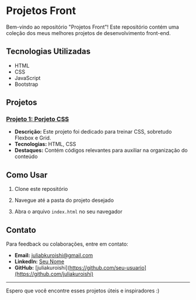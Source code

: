 # Projetos Front

Bem-vindo ao repositório "Projetos Front"! Este repositório contém uma coleção dos meus melhores projetos de desenvolvimento front-end.

## Tecnologias Utilizadas

- HTML
- CSS
- JavaScript
- Bootstrap

## Projetos

### [Projeto 1: Porjeto CSS](link-para-o-projeto)
- **Descrição:** Este projeto foi dedicado para treinar CSS, sobretudo Flexbox e Grid.
- **Tecnologias:** HTML, CSS
- **Destaques:** Contém códigos relevantes para auxiliar na organização do conteúdo


## Como Usar

1. Clone este repositório
   
2. Navegue até a pasta do projeto desejado
   
3. Abra o arquivo `index.html` no seu navegador

## Contato

Para feedback ou colaborações, entre em contato:

- **Email:** juliabkuroishi@gmail.com
- **LinkedIn:** [Seu Nome](https://www.linkedin.com/in/julia-kuroishi-244bb0248)
- **GitHub:** [juliakuroishi](https://github.com/seu-usuario](https://github.com/juliakuroishi)

---

Espero que você encontre esses projetos úteis e inspiradores :) 

